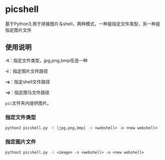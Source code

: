 # picshell
基于Python3,用于拼接图片与shell，两种模式，一种是指定文件类型，另一种是指定图片文件
## 使用说明
**-t**：指定文件类型，jpg,png,bmp任选一种

**-i**：指定图片文件路径

**-s**：指定shell文件路径

**-o**：指定图马文件路径

`pic`文件夹内提供图片。
### 指定文件类型
```cmd
python3 picshell.py -t [jpg,png,bmp] -s <webshell> -o <new webshell>
```
### 指定图片文件
```cmd
python3 picshell.py -i <image> -s <webshell> -o <new webshell>
```
